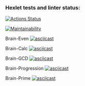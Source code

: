 ### Hexlet tests and linter status:
[![Actions Status](https://github.com/g0lubenk0/python-project-49/workflows/hexlet-check/badge.svg)](https://github.com/g0lubenk0/python-project-49/actions)

[![Maintainability](https://api.codeclimate.com/v1/badges/026fefad4d59a2bdbc31/maintainability)](https://codeclimate.com/github/g0lubenk0/python-project-49/maintainability)

Brain-Even
[![asciicast](https://asciinema.org/a/K0xP7aqPAfRjKbvuDtQGWovv3.svg)](https://asciinema.org/a/K0xP7aqPAfRjKbvuDtQGWovv3)

Brain-Calc
[![asciicast](https://asciinema.org/a/dlJXbbZgUrAsVjr1KTV4RZA9v.svg)](https://asciinema.org/a/dlJXbbZgUrAsVjr1KTV4RZA9v)

Brain-GCD
[![asciicast](https://asciinema.org/a/R8go1UjAebYxOFo2XFSLGokli.svg)](https://asciinema.org/a/R8go1UjAebYxOFo2XFSLGokli)

Brain-Progression
[![asciicast](https://asciinema.org/a/gxyE69zxMW6MLQ1nFpwjC5Ixe.svg)](https://asciinema.org/a/gxyE69zxMW6MLQ1nFpwjC5Ixe)

Brain-Prime
[![asciicast](https://asciinema.org/a/XDlYNWBwkbvt9M7BqNDOUoiyL.svg)](https://asciinema.org/a/XDlYNWBwkbvt9M7BqNDOUoiyL)
